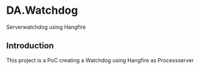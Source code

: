 # DA.Watchdog
Serverwatchdog using Hangfire
## Introduction
This project is a PoC creating a Watchdog using Hangfire as Processserver
